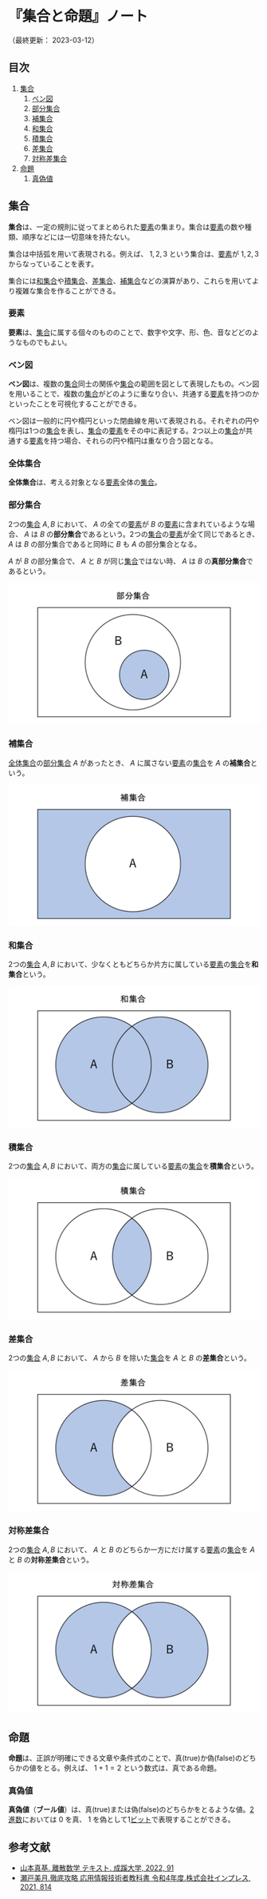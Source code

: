 # 『集合と命題』ノート

（最終更新： 2023-03-12）


## 目次

1. [集合](#集合)
	1. [ベン図](#ベン図)
	1. [部分集合](#部分集合)
	1. [補集合](#補集合)
	1. [和集合](#和集合)
	1. [積集合](#積集合)
	1. [差集合](#差集合)
	1. [対称差集合](#対称差集合)
1. [命題](#命題)
	1. [真偽値](#真偽値)


## 集合

**集合**は、一定の規則に従ってまとめられた[要素](#要素)の集まり。集合は[要素](#要素)の数や種類、順序などには一切意味を持たない。

集合は中括弧を用いて表現される。例えば、 ${1, 2, 3}$ という集合は、[要素](#要素)が $1, 2, 3$ からなっていることを表す。

集合には[和集合](#和集合)や[積集合](#積集合)、[差集合](#差集合)、[補集合](#補集合)などの演算があり、これらを用いてより複雑な集合を作ることができる。

### 要素

**要素**は、[集合](#集合)に属する個々のもののことで、数字や文字、形、色、音などどのようなものでもよい。

### ベン図

**ベン図**は、複数の[集合](#集合)同士の関係や[集合](#集合)の範囲を図として表現したもの。ベン図を用いることで、複数の[集合](#集合)がどのように重なり合い、共通する[要素](#要素)を持つのかといったことを可視化することができる。

ベン図は一般的に円や楕円といった閉曲線を用いて表現される。それぞれの円や楕円は1つの[集合](#集合)を表し、[集合](#集合)の[要素](#要素)をその中に表記する。2つ以上の[集合](#集合)が共通する[要素](#要素)を持つ場合、それらの円や楕円は重なり合う図となる。

### 全体集合

**全体集合**は、考える対象となる[要素](#要素)全体の[集合](#集合)。

### 部分集合

2つの[集合](#集合) $A, B$ において、 $A$ の全ての[要素](#要素)が $B$ の[要素](#要素)に含まれているような場合、 $A$ は $B$ の**部分集合**であるという。2つの[集合](#集合)の[要素](#集合)が全て同じであるとき、 $A$ は $B$ の部分集合であると同時に $B$ も $A$ の部分集合となる。

$A$ が $B$ の部分集合で、 $A$ と $B$ が同じ[集合](#集合)ではない時、 $A$ は $B$ の**真部分集合**であるという。

![部分集合のベン図](../assets/images/subset.png)

### 補集合

[全体集合](#全体集合)の[部分集合](#部分集合) $A$ があったとき、 $A$ に属さない[要素](#要素)の[集合](#集合)を $A$ の**補集合**という。

![補集合のベン図](../assets/images/complementary_set.png)

### 和集合

2つの[集合](#集合) $A, B$ において、少なくともどちらか片方に属している[要素](#要素)の[集合](#集合)を**和集合**という。

![和集合のベン図](../assets/images/union.png)

### 積集合

2つの[集合](#集合) $A, B$ において、両方の[集合](#集合)に属している[要素](#要素)の[集合](#集合)を**積集合**という。

![積集合のベン図](../assets/images/intersection.png)

### 差集合

2つの[集合](#集合) $A, B$ において、 $A$ から $B$ を除いた[集合](#集合)を $A$ と $B$ の**差集合**という。

![差集合のベン図](../assets/images/difference_set.png)

### 対称差集合

2つの[集合](#集合) $A, B$ において、 $A$ と $B$ のどちらか一方にだけ属する[要素](#要素)の[集合](#集合)を $A$ と $B$ の**対称差集合**という。

![対称差集合のベン図](../assets/images/symmetric_difference_set.png)


## 命題

**命題**は、正誤が明確にできる文章や条件式のことで、真(true)か偽(false)のどちらかの値をとる。例えば、 $1 + 1 = 2$ という数式は、真である命題。

### 真偽値

**真偽値**（**ブール値**）は、真(true)または偽(false)のどちらかをとるような値。[2進数](./radix.md#2進数)においては $0$ を真、 $1$ を偽として1[ビット](../../../_/chapters/computer_and_number.md#ビット)で表現することができる。


## 参考文献

- [山本真基. 離散数学 テキスト. 成蹊大学, 2022, 91](https://www.ci.seikei.ac.jp/yamamoto/lecture/dm/text.pdf)
- [瀬戸美月.徹底攻略 応用情報技術者教科書 令和4年度.株式会社インプレス, 2021, 814](https://book.impress.co.jp/books/1121101057)
